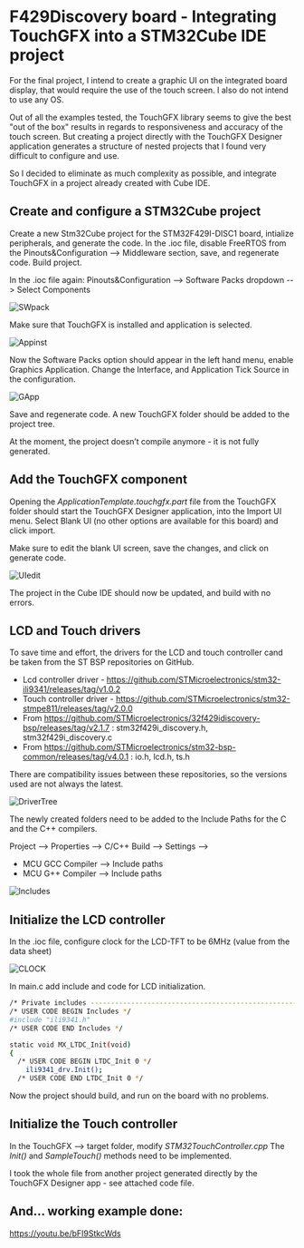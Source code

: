 #  F429Discovery board - Integrating TouchGFX into a STM32Cube IDE project

For the final project, I intend to create a graphic UI on the integrated board display, that would require the use of the touch screen. I also do not intend to use any OS. 

Out of all the examples tested, the TouchGFX library seems to give the best "out of the box" results in regards to responsiveness and accuracy of the touch screen. But creating a project directly with the TouchGFX Designer application generates a structure of nested projects that I found very difficult to configure and use. 

So I decided to eliminate as much complexity as possible, and integrate TouchGFX in a project already created with Cube IDE. 

## Create and configure a STM32Cube project
Create a new Stm32Cube project for the STM32F429I-DISC1 board, intialize peripherals, and generate the code. 
In the .ioc file, disable FreeRTOS from the  Pinouts&Configuration --> Middleware section, save, and regenerate code. 
Build project. 

In the .ioc file again:  Pinouts&Configuration --> Software Packs dropdown --> Select Components

![SWpack](https://github.com/snkYmkrct/Making_Embedded_Systems_Course/blob/main/TouchGFX%20%26%20STM32CUBE%20Example/Images/01.png?raw=true)

Make sure that TouchGFX is installed and application is selected. 

![Appinst](https://github.com/snkYmkrct/Making_Embedded_Systems_Course/blob/main/TouchGFX%20%26%20STM32CUBE%20Example/Images/02.png?raw=true)

Now the Software Packs option should appear in the left hand menu, enable Graphics Application.
Change the Interface, and Application Tick Source in the configuration. 

![GApp](https://github.com/snkYmkrct/Making_Embedded_Systems_Course/blob/main/TouchGFX%20%26%20STM32CUBE%20Example/Images/03.png?raw=true)

Save and regenerate code. A new TouchGFX folder should be added to the project tree. 

At the moment, the project doesn’t compile anymore - it is not fully generated.

## Add the TouchGFX component
Opening the _ApplicationTemplate.touchgfx.part_ file from the TouchGFX folder should start the TouchGFX Designer application, into the Import UI menu. Select Blank UI (no other options are available for this board) and click import. 

Make sure to edit the blank UI screen, save the changes, and click on generate code. 

![UIedit](https://github.com/snkYmkrct/Making_Embedded_Systems_Course/blob/main/TouchGFX%20%26%20STM32CUBE%20Example/Images/04.png?raw=true)

The project in the Cube IDE should now be updated, and build with no errors. 

## LCD and Touch drivers
To save time and effort, the drivers for the LCD and touch controller cand be taken from the ST BSP repositories on GitHub.

- Lcd controller driver - https://github.com/STMicroelectronics/stm32-ili9341/releases/tag/v1.0.2
- Touch controller driver - https://github.com/STMicroelectronics/stm32-stmpe811/releases/tag/v2.0.0
- From https://github.com/STMicroelectronics/32f429idiscovery-bsp/releases/tag/v2.1.7 : stm32f429i_discovery.h, stm32f429i_discovery.c 
- From https://github.com/STMicroelectronics/stm32-bsp-common/releases/tag/v4.0.1 : io.h, lcd.h, ts.h

There are compatibility issues between these repositories, so the versions used are not always the latest. 

![DriverTree](https://github.com/snkYmkrct/Making_Embedded_Systems_Course/blob/main/TouchGFX%20%26%20STM32CUBE%20Example/Images/05.png?raw=true)

The newly created folders need to be added to the Include Paths for the C and the C++ compilers.

Project --> Properties --> C/C++ Build --> Settings -->
- MCU GCC Compiler --> Include paths
- MCU G++ Compiler --> Include paths

![Includes](https://github.com/snkYmkrct/Making_Embedded_Systems_Course/blob/main/TouchGFX%20%26%20STM32CUBE%20Example/Images/06.png?raw=true)


## Initialize the LCD controller 
In the .ioc file, configure clock for the LCD-TFT to be 6MHz (value from the data sheet)

![CLOCK](https://github.com/snkYmkrct/Making_Embedded_Systems_Course/blob/main/TouchGFX%20%26%20STM32CUBE%20Example/Images/07.png?raw=true)

In main.c add include and code for LCD initialization.
```sh
/* Private includes ----------------------------------------------------------*/
/* USER CODE BEGIN Includes */
#include "ili9341.h"
/* USER CODE END Includes */
```
```sh
static void MX_LTDC_Init(void)
{
  /* USER CODE BEGIN LTDC_Init 0 */
	ili9341_drv.Init();
  /* USER CODE END LTDC_Init 0 */
```

Now the project should build, and run on the board with no problems. 

## Initialize the Touch controller 
In the TouchGFX --> target folder, modify _STM32TouchController.cpp_ The _Init()_ and _SampleTouch()_ methods need to be implemented. 

I took the whole file from another project generated directly by the TouchGFX Designer app - see attached code file.  

## And... working example done: 
https://youtu.be/bFI9StkcWds


